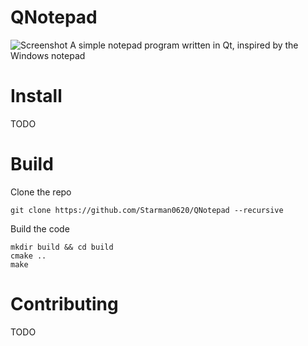 # QNotepad
![Screenshot](https://raw.githubusercontent.com/Starman0620/QNotepad/master/screenshot.png "Screenshot")
A simple notepad program written in Qt, inspired by the Windows notepad

# Install
TODO

# Build
Clone the repo
```
git clone https://github.com/Starman0620/QNotepad --recursive
```

Build the code
```
mkdir build && cd build
cmake ..
make
```

# Contributing
TODO